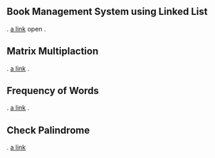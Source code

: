 ## Book Management System using Linked List

.
[a link](https://5hubham7.github.io/Assignments-01-02-2021/linked_list.html) open
.

## Matrix Multiplaction

.
[a link](https://5hubham7.github.io/Assignments-01-02-2021/matrix_multi.html)
.

## Frequency of Words

.
[a link](https://5hubham7.github.io/Assignments-01-02-2021/word_frequency.html)
.

## Check Palindrome

.
[a link](https://5hubham7.github.io/Assignments-01-02-2021/palindrome.html)
